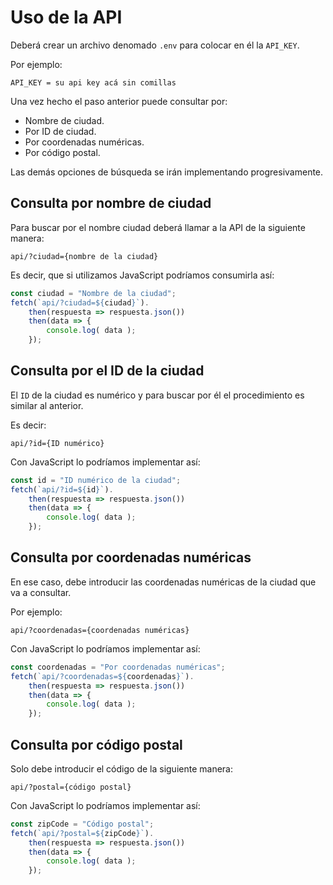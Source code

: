 # Uso de la API

Deberá crear un archivo denomado `.env` para colocar en él la `API_KEY`.

Por ejemplo:

```none
API_KEY = su api key acá sin comillas
```

Una vez hecho el paso anterior puede consultar por:

- Nombre de ciudad.
- Por ID de ciudad.
- Por coordenadas numéricas.
- Por código postal.

Las demás opciones de búsqueda se irán implementando progresivamente.

## Consulta por nombre de ciudad

Para buscar por el nombre ciudad deberá llamar a la API de la siguiente manera:

```none
api/?ciudad={nombre de la ciudad}
```

Es decir, que si utilizamos JavaScript podríamos consumirla así:

```javascript
const ciudad = "Nombre de la ciudad";
fetch(`api/?ciudad=${ciudad}`).
    then(respuesta => respuesta.json())
    then(data => {
        console.log( data );
    });
```

## Consulta por el ID de la ciudad

El `ID` de la ciudad es numérico y para buscar por él el procedimiento es similar al anterior.

Es decir:

```none
api/?id={ID numérico}
```

Con JavaScript lo podríamos implementar así:

```javascript
const id = "ID numérico de la ciudad";
fetch(`api/?id=${id}`).
    then(respuesta => respuesta.json())
    then(data => {
        console.log( data );
    });
```

## Consulta por coordenadas numéricas

En ese caso, debe introducir las coordenadas numéricas de la ciudad que va a consultar.

Por ejemplo:

```none
api/?coordenadas={coordenadas numéricas}
```

Con JavaScript lo podríamos implementar así:

```javascript
const coordenadas = "Por coordenadas numéricas";
fetch(`api/?coordenadas=${coordenadas}`).
    then(respuesta => respuesta.json())
    then(data => {
        console.log( data );
    });
```

## Consulta por código postal

Solo debe introducir el código de la siguiente manera:

```none
api/?postal={código postal}
```
Con JavaScript lo podríamos implementar así:

```javascript
const zipCode = "Código postal";
fetch(`api/?postal=${zipCode}`).
    then(respuesta => respuesta.json())
    then(data => {
        console.log( data );
    });
```